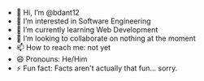 - 👋 Hi, I’m @bdant12
- 👀 I’m interested in Software Engineering
- 🌱 I’m currently learning Web Development
- 💞️ I’m looking to collaborate on nothing at the moment
- 📫 How to reach me: not yet
- 😄 Pronouns: He/Him
- ⚡ Fun fact: Facts aren't actually that fun... sorry.

<!---
bdant12/bdant12 is a ✨ special ✨ repository because its `README.md` (this file) appears on your GitHub profile.
You can click the Preview link to take a look at your changes.
--->
